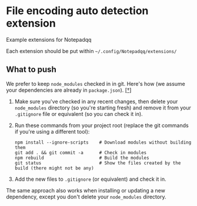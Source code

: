 # File encoding auto detection extension
Example extensions for Notepadqq

Each extension should be put within `~/.config/Notepadqq/extensions/`

## What to push

We prefer to keep `node_modules` checked in in git. Here's how (we assume your dependencies are already in `package.json`). [[†]](http://www.letscodejavascript.com/v3/blog/2014/03/the_npm_debacle)

  1. Make sure you've checked in any recent changes, then delete your `node_modules`
     directory (so you're starting fresh) and remove it from your `.gitignore` file
	 or equivalent (so you can check it in).

  2. Run these commands from your project root (replace the git commands if you're
     using a different tool):
  
         npm install --ignore-scripts    # Download modules without building them
         git add . && git commit -a      # Check in modules
         npm rebuild                     # Build the modules
         git status                      # Show the files created by the build (there might not be any)
		
  3. Add the new files to `.gitignore` (or equivalent) and check it in.
  
The same approach also works when installing or updating a new dependency, except you don't delete your `node_modules` directory.
